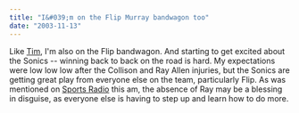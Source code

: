 ```yaml
---
title: "I&#039;m on the Flip Murray bandwagon too"
date: "2003-11-13"
---
```


Like [Tim](http://endofthebench.blogspot.com/2003_11_01_endofthebench_archive.html#106869113335192364), I'm also on the Flip bandwagon. And starting to get excited about the Sonics -- winning back to back on the road is hard. My expectations were low low low after the Collison and Ray Allen injuries, but the Sonics are getting great play from everyone else on the team, particularly Flip. As was mentioned on [Sports Radio](http://www.kjram.com) this am, the absence of Ray may be a blessing in disguise, as everyone else is having to step up and learn how to do more.
